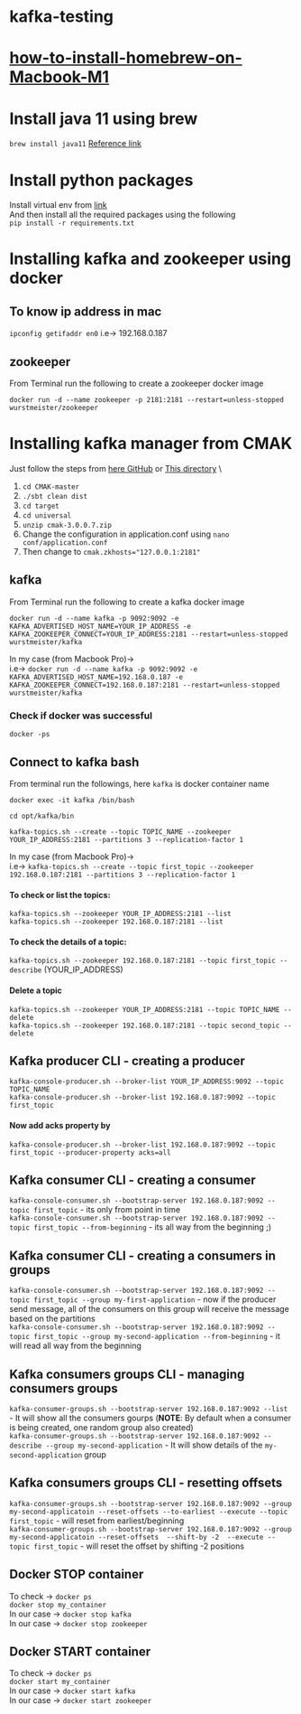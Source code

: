 # kafka-testing

# [how-to-install-homebrew-on-Macbook-M1](https://www.igeeksblog.com/how-to-install-homebrew-on-mac/)

# Install java 11 using brew
```brew install java11```  [Reference link](https://medium.com/@kirebyte/using-homebrew-to-install-java-jdk11-on-macos-2021-4a90aa276f1c)

# Install python packages
Install virtual env from [link](https://www.freecodecamp.org/news/how-to-setup-virtual-environments-in-python/) \
And then install all the required packages using the following \
```pip install -r requirements.txt```

# Installing kafka and zookeeper using docker

## To know ip address in mac
```ipconfig getifaddr en0```
i.e-> 192.168.0.187

## zookeeper
From Terminal run the following to create a zookeeper docker image

```docker run -d --name zookeeper -p 2181:2181 --restart=unless-stopped wurstmeister/zookeeper```

# Installing kafka manager from CMAK
Just follow the steps from [here GitHub](https://github.com/yahoo/CMAK) or [This directory](https://github.com/al-amin/kafka-testing/tree/main/CMAK-master) \
1. ```cd CMAK-master```
2. ```./sbt clean dist```
3. ```cd target```
4. ```cd universal```
5. ```unzip cmak-3.0.0.7.zip```
6. Change the configuration in application.conf using  ```nano conf/application.conf```
7. Then change to ```cmak.zkhosts="127.0.0.1:2181"```


## kafka
From Terminal run the following to create a kafka docker image

```docker run -d --name kafka -p 9092:9092 -e KAFKA_ADVERTISED_HOST_NAME=YOUR_IP_ADDRESS -e KAFKA_ZOOKEEPER_CONNECT=YOUR_IP_ADDRESS:2181 --restart=unless-stopped wurstmeister/kafka```

In my case (from Macbook Pro)-> \
i.e-> ```docker run -d --name kafka -p 9092:9092 -e KAFKA_ADVERTISED_HOST_NAME=192.168.0.187 -e KAFKA_ZOOKEEPER_CONNECT=192.168.0.187:2181 --restart=unless-stopped wurstmeister/kafka```

### Check if docker was successful
```docker -ps```

## Connect to kafka bash

From terminal run the followings, here ```kafka``` is docker container name

```docker exec -it kafka /bin/bash```

```cd opt/kafka/bin```

```kafka-topics.sh --create --topic TOPIC_NAME --zookeeper YOUR_IP_ADDRESS:2181 --partitions 3 --replication-factor 1```

In my case (from Macbook Pro)-> \
i.e-> ```kafka-topics.sh --create --topic first_topic --zookeeper 192.168.0.187:2181 --partitions 3 --replication-factor 1```

#### To check or list the topics:
```kafka-topics.sh --zookeeper YOUR_IP_ADDRESS:2181 --list```\
```kafka-topics.sh --zookeeper 192.168.0.187:2181 --list``` 
#### To check the details of a topic:
```kafka-topics.sh --zookeeper 192.168.0.187:2181 --topic first_topic --describe``` (YOUR_IP_ADDRESS)
#### Delete a topic
```kafka-topics.sh --zookeeper YOUR_IP_ADDRESS:2181 --topic TOPIC_NAME --delete```\
```kafka-topics.sh --zookeeper 192.168.0.187:2181 --topic second_topic --delete```
## Kafka producer CLI - creating a producer
```kafka-console-producer.sh --broker-list YOUR_IP_ADDRESS:9092 --topic TOPIC_NAME```\
```kafka-console-producer.sh --broker-list 192.168.0.187:9092 --topic first_topic```
#### Now add acks property by
```kafka-console-producer.sh --broker-list 192.168.0.187:9092 --topic first_topic --producer-property acks=all```

## Kafka consumer CLI - creating a consumer
```kafka-console-consumer.sh --bootstrap-server 192.168.0.187:9092 --topic first_topic``` - its only from point in time\
```kafka-console-consumer.sh --bootstrap-server 192.168.0.187:9092 --topic first_topic --from-beginning``` - its all way from the beginning ;)

## Kafka consumer CLI - creating a consumers in groups
```kafka-console-consumer.sh --bootstrap-server 192.168.0.187:9092 --topic first_topic --group my-first-application``` - now if the producer send message, all of the consumers on this group will receive the message based on the partitions \
```kafka-console-consumer.sh --bootstrap-server 192.168.0.187:9092 --topic first_topic --group my-second-application --from-beginning``` - it will read all way from the beginning

## Kafka consumers groups CLI - managing consumers groups
```kafka-consumer-groups.sh --bootstrap-server 192.168.0.187:9092 --list``` - It will show all the consumers gourps (**NOTE**: By default when a consumer is being created, one random group also created)\
```kafka-consumer-groups.sh --bootstrap-server 192.168.0.187:9092 --describe --group my-second-application``` - It will show details of the ```my-second-application``` group

## Kafka consumers groups CLI - resetting offsets
```kafka-consumer-groups.sh --bootstrap-server 192.168.0.187:9092 --group my-second-applicatoin --reset-offsets --to-earliest --execute --topic first_topic``` - will reset from earliest/beginning\
```kafka-consumer-groups.sh --bootstrap-server 192.168.0.187:9092 --group my-second-applicatoin --reset-offsets  --shift-by -2  --execute --topic first_topic``` - will reset the offset by shifting -2 positions

## Docker STOP container
To check -> ```docker ps```\
```docker stop my_container```\
In our case -> ```docker stop kafka```\
In our case -> ```docker stop zookeeper```

## Docker START container
To check -> ```docker ps```\
```docker start my_container```\
In our case -> ```docker start kafka```\
In our case -> ```docker start zookeeper```


